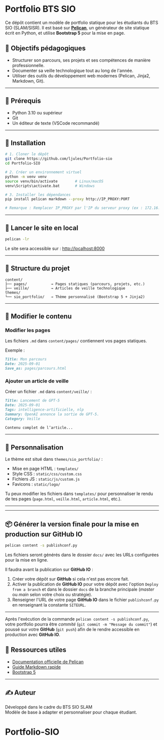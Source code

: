 # Portfolio BTS SIO

Ce dépôt contient un modèle de portfolio statique pour les étudiants du BTS SIO (SLAM/SISR). Il est basé sur **[Pelican](https://blog.getpelican.com/)**, un générateur de site statique écrit en Python, et utilise **Bootstrap 5** pour la mise en page.

## 🎯 Objectifs pédagogiques

- Structurer son parcours, ses projets et ses compétences de manière professionnelle.
- Documenter sa veille technologique tout au long de l'année.
- Utiliser des outils du développement web modernes (Pelican, Jinja2, Markdown, Git).

---

## 🧰 Prérequis

- Python 3.10 ou supérieur
- Git
- Un éditeur de texte (VSCode recommandé)

---

## 🚀 Installation

```bash
# 1. Cloner le dépôt
git clone https://github.com/ljules/Portfolio-sio
cd Portfolio-SIO

# 2. Créer un environnement virtuel
python -m venv venv
source venv/bin/activate        # Linux/macOS
venv\Scripts\activate.bat       # Windows

# 3. Installer les dépendances
pip install pelican markdown --proxy http://IP_PROXY:PORT

# Remarque : Remplacer IP_PROXY par l'IP du serveur proxy (ex : 172.16.0.54 ou 172.16.0.51) et PORT par le numéro de port qui est toujours 8080.
```

---

## 🧪 Lancer le site en local

```bash
pelican -lr
```

Le site sera accessible sur : [http://localhost:8000](http://localhost:8000)

---

## 📁 Structure du projet

```
content/
├── pages/           → Pages statiques (parcours, projets, etc.)
├── veille/          → Articles de veille technologique
themes/
└── sio_portfolio/   → Thème personnalisé (Bootstrap 5 + Jinja2)
```

---

## 🧩 Modifier le contenu

### Modifier les pages

Les fichiers `.md` dans `content/pages/` contiennent vos pages statiques.

Exemple :

```markdown
Title: Mon parcours
Date: 2025-09-01
Save_as: pages/parcours.html
```

### Ajouter un article de veille

Créer un fichier `.md` dans `content/veille/` :

```markdown
Title: Lancement de GPT-5
Date: 2025-09-01
Tags: intelligence-artificielle, nlp
Summary: OpenAI annonce la sortie de GPT-5.
Category: Veille

Contenu complet de l’article...
```

---

## 🎨 Personnalisation

Le thème est situé dans `themes/sio_portfolio/` :

- Mise en page HTML : `templates/`
- Style CSS : `static/css/custom.css`
- Fichiers JS : `static/js/custom.js`
- Favicons : `static/logo/`

Tu peux modifier les fichiers dans `templates/` pour personnaliser le rendu de tes pages (`page.html`, `veille.html`, `article.html`, etc.).

---


---

## 📦 Générer la version finale pour la mise en production sur **GitHub IO**

```bash
pelican content -s publishconf.py
```

Les fichiers seront générés dans le dossier `docs/` avec les URLs configurées pour la mise en ligne.

Il faudra avant la publication sur **GitHub IO** :
1. Créer votre dépôt sur **GitHub** si cela n'est pas encore fait.
2. Activer la publication  de **GitHub IO** pour votre dépôt avec l'option `Deploy from a branch` et dans le dossier `docs` de la branche principale (_master_ ou _main_ selon votre choix ou stratégie).
3. Renseigner l'URL de votre page **GitHub IO** dans le fichier `publishconf.py` en renseignant la constante `SITEURL`.

---

Après l'exécution de la commande `pelican content -s publishconf.py`, votre portfolio pourra être _commité_ (`git commit -m "Message du commit"`) et poussé sur votre **GitHub** (`git push`) afin de le rendre accessible en production avec **GitHub IO**.


## 🧠 Ressources utiles

- [Documentation officielle de Pelican](https://docs.getpelican.com/en/latest/)
- [Guide Markdown rapide](https://www.markdownguide.org/cheat-sheet/)
- [Bootstrap 5](https://getbootstrap.com/)

---

## ✍️ Auteur

Développé dans le cadre du BTS SIO SLAM  
Modèle de base à adapter et personnaliser pour chaque étudiant.
# Portfolio-SIO
